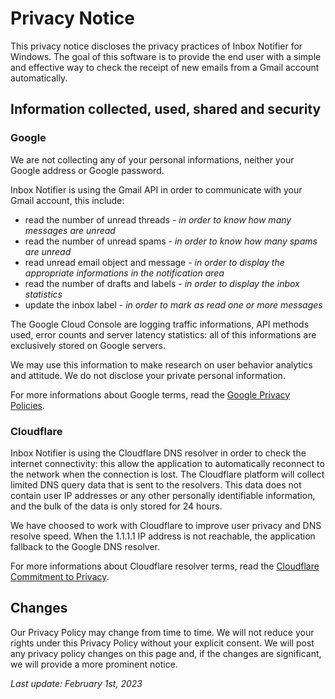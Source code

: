 # Privacy Notice

This privacy notice discloses the privacy practices of Inbox Notifier for Windows. The goal of this software is to provide the end user with a simple and effective way to check the receipt of new emails from a Gmail account automatically.

## Information collected, used, shared and security

### Google
We are not collecting any of your personal informations, neither your Google address or Google password.

Inbox Notifier is using the Gmail API in order to communicate with your Gmail account, this include:
- read the number of unread threads - *in order to know how many messages are unread*
- read the number of unread spams - *in order to know how many spams are unread*
- read unread email object and message - *in order to display the appropriate informations in the notification area*
- read the number of drafts and labels - *in order to display the inbox statistics*
- update the inbox label - *in order to mark as read one or more messages*

The Google Cloud Console are logging traffic informations, API methods used, error counts and server latency statistics: all of this informations are exclusively stored on Google servers.

We may use this information to make research on user behavior analytics and attitude. We do not disclose your private personal information.

For more informations about Google terms, read the [Google Privacy Policies](https://www.google.fr/intl/en/policies/privacy).

### Cloudflare
Inbox Notifier is using the Cloudflare DNS resolver in order to check the internet connectivity: this allow the application to automatically reconnect to the network when the connection is lost. The Cloudflare platform will collect limited DNS query data that is sent to the resolvers. This data does not contain user IP addresses or any other personally identifiable information, and the bulk of the data is only stored for 24 hours.

We have choosed to work with Cloudflare to improve user privacy and DNS resolve speed. When the 1.1.1.1 IP address is not reachable, the application fallback to the Google DNS resolver.

For more informations about Cloudflare resolver terms, read the [Cloudflare Commitment to Privacy](https://developers.cloudflare.com/1.1.1.1/commitment-to-privacy/).

## Changes

Our Privacy Policy may change from time to time. We will not reduce your rights under this Privacy Policy without your explicit consent. We will post any privacy policy changes on this page and, if the changes are significant, we will provide a more prominent notice.

*Last update: February 1st, 2023*
